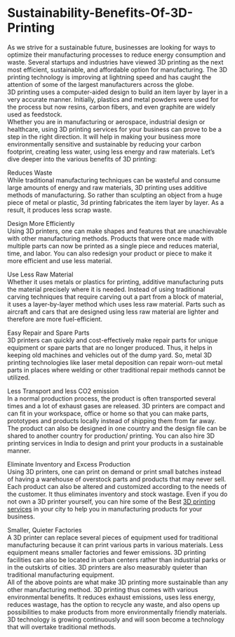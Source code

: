 # Sustainability-Benefits-Of-3D-Printing
As we strive for a sustainable future, businesses are looking for ways to optimize their manufacturing processes to reduce energy consumption and waste. Several startups and industries have viewed 3D printing as the next most efficient, sustainable, and affordable option for manufacturing. The 3D printing technology is improving at lightning speed and has caught the attention of some of the largest manufacturers across the globe. <br>
3D printing uses a computer-aided design to build an item layer by layer in a very accurate manner. Initially, plastics and metal powders were used for the process but now resins, carbon fibers, and even graphite are widely used as feedstock. <br>
Whether you are in manufacturing or aerospace, industrial design or healthcare, using 3D printing services for your business can prove to be a step in the right direction. It will help in making your business more environmentally sensitive and sustainable by reducing your carbon footprint, creating less water, using less energy and raw materials. Let’s dive deeper into the various benefits of 3D printing: <br>

Reduces Waste <br>
While traditional manufacturing techniques can be wasteful and consume large amounts of energy and raw materials, 3D printing uses additive methods of manufacturing. So rather than sculpting an object from a huge piece of metal or plastic, 3d printing fabricates the item layer by layer. As a result, it produces less scrap waste. <br>

Design More Efficiently <br>
Using 3D printers, one can make shapes and features that are unachievable with other manufacturing methods. Products that were once made with multiple parts can now be printed as a single piece and reduces material, time, and labor. You can also redesign your product or piece to make it more efficient and use less material. <br>

Use Less Raw Material <br>
Whether it uses metals or plastics for printing, additive manufacturing puts the material precisely where it is needed. Instead of using traditional carving techniques that require carving out a part from a block of material, it uses a layer-by-layer method which uses less raw material. Parts such as aircraft and cars that are designed using less raw material are lighter and therefore are more fuel-efficient. <br>

Easy Repair and Spare Parts <br>
3D printers can quickly and cost-effectively make repair parts for unique equipment or spare parts that are no longer produced. Thus, it helps in keeping old machines and vehicles out of the dump yard. So, metal 3D printing technologies like laser metal deposition can repair worn-out metal parts in places where welding or other traditional repair methods cannot be utilized. <br>

Less Transport and less CO2 emission <br>
In a normal production process, the product is often transported several times and a lot of exhaust gases are released. 3D printers are compact and can fit in your workspace, office or home so that you can make parts, prototypes and products locally instead of shipping them from far away. The product can also be designed in one country and the design file can be shared to another country for production/ printing. You can also hire 3D printing services in India to design and print your products in a sustainable manner. <br>

Eliminate Inventory and Excess Production <br>
Using 3D printers, one can print on demand or print small batches instead of having a warehouse of overstock parts and products that may never sell. Each product can also be altered and customized according to the needs of the customer. It thus eliminates inventory and stock wastage. Even if you do not own a 3D printer yourself, you can hire some of the Best <a href="https://github.com/sanjaytiwari2528/Sustainability-Benefits-of-3D-Printing/blob/main/README.md">3D printing services</a> in your city to help you in manufacturing products for your business. <br>

Smaller, Quieter Factories <br>
A 3D printer can replace several pieces of equipment used for traditional manufacturing because it can print various parts in various materials. Less equipment means smaller factories and fewer emissions. 3D printing facilities can also be located in urban centers rather than industrial parks or in the outskirts of cities. 3D printers are also measurably quieter than traditional manufacturing equipment. <br>
All of the above points are what make 3D printing more sustainable than any other manufacturing method. 3D printing thus comes with various environmental benefits. It reduces exhaust emissions, uses less energy, reduces wastage, has the option to recycle any waste, and also opens up possibilities to make products from more environmentally friendly materials. 3D technology is growing continuously and will soon become a technology that will overtake traditional methods. <br>
